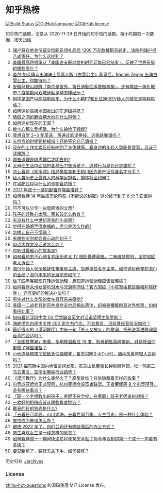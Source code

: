 # 知乎热榜
[![Build Status](https://github.com/ToWeLong/zhihu-hot-questions/workflows/CI/badge.svg)](https://github.com/ToWeLong/zhihu-hot-questions/actions)
[![GitHub language](https://img.shields.io/badge/language-golang-orange.svg)](https://golang.org/)
[![GitHub license](https://img.shields.io/github/license/ToWeLong/zhihu-hot-questions)](https://github.com/ToWeLong/zhihu-hot-questions/blob/main/LICENSE)

知乎热门话题，记录从 2020-11-29 日开始的知乎热门话题。每小时抓取一次数据，按天[归档](./archives)

<!-- BEGIN -->

1. [储户将存单身份证交给职员领礼品后 1200 万存款被职员转走，法院判储户担八成责任，为什么这样判？](https://www.zhihu.com/question/496486315)
1. [美国最高将领承认「美国占支配地位的时代可能已经结束」，反映了世界形势的哪些变化？](https://www.zhihu.com/question/496569142)
1. [盖尔·加朵确认出演迪士尼真人版《白雪公主》毒皇后，Rachel Zegler 出演白雪公主，你期待吗？](https://www.zhihu.com/question/496527648)
1. [安徽马鞍山提醒「南京是省外，每日通勤往返要做核酸」，还有哪些一体化城市？疫情期间双城通勤是种怎样经历？](https://www.zhihu.com/question/496755865)
1. [同样是国产中高端电动车，为什么小鹏P7和比亚迪汉EV给人的感觉是两种风格？](https://www.zhihu.com/question/486811480)
1. [如何评价高德地图推出的车道级导航？](https://www.zhihu.com/question/495687337)
1. [情侣之间的磨合期大约在什么时候？](https://www.zhihu.com/question/63472588)
1. [如何评价现在的王源？](https://www.zhihu.com/question/338091436)
1. [敖寸心那么爱杨戬，为什么输给了嫦娥?](https://www.zhihu.com/question/407411384)
1. [我想自学 2~3 年英语，再通过笔译挣钱。这条路靠谱吗？](https://www.zhihu.com/question/35115182)
1. [长痘痘的时候要挤掉吗？还是等它自己消掉？](https://www.zhihu.com/question/355563541)
1. [现在的工作太累已经影响到了身体健康，看身边的年轻人辞职是常事，我该不该裸辞？](https://www.zhihu.com/question/496688420)
1. [哪些道理是你离婚后才明白的?](https://www.zhihu.com/question/265158687)
1. [父母把生活中面临的各种压力告诉孩子，这种行为是对还是错呢？](https://www.zhihu.com/question/496724173)
1. [怎么看待《欢乐颂》结局樊胜美和王柏川因为房产证写谁名字分手？](https://www.zhihu.com/question/60332816)
1. [给人类历史上最伟大的科学家排名，排序将会如何？](https://www.zhihu.com/question/299165847)
1. [在减肥过程中什么的食物最抗饿？](https://www.zhihu.com/question/447418223)
1. [2021 年双十一装机配置有哪些推荐？](https://www.zhihu.com/question/491830760)
1. [如何看待 14 年后周杰伦电影《不能说的秘密》评分终于到了 8 分？它值得吗？](https://www.zhihu.com/question/496475973)
1. [可不可以分享一些很遗憾的文案?](https://www.zhihu.com/question/488378164)
1. [孩子的好胜心太强，家长该怎么教育？](https://www.zhihu.com/question/493637911)
1. [有没有什么中世纪背景的小说啊?](https://www.zhihu.com/question/485110243)
1. [觉得在婚姻里很幸福的，老公是怎么样的?](https://www.zhihu.com/question/487699743)
1. [怎样让自己不懦弱？](https://www.zhihu.com/question/477371572)
1. [有哪些听到就会很心动的句子？](https://www.zhihu.com/question/484088753)
1. [申论大作文没话说怎么办？](https://www.zhihu.com/question/379824583)
1. [你听过最暖心的故事是?](https://www.zhihu.com/question/31269404)
1. [如何看待男子心肺复苏压断老太 12 根肋骨遭索赔，二审维持原判，法院驳回老太诉讼？](https://www.zhihu.com/question/496658885)
1. [海尔创始人张瑞敏辞任董事局主席，受邀担任名誉主席，如何评价他掌舵海尔的业绩？海尔未来的发展前景如何？](https://www.zhihu.com/question/496780463)
1. [做了四年客服现在转运营助理，想知道运营助理应该做哪些？](https://www.zhihu.com/question/58707547)
1. [如何看待永州女婴吃泔水与流浪狗同住？官方回应「小孩暂由民政局福利院抚养」，还有更好的解决办法吗？](https://www.zhihu.com/question/496482821)
1. [男生对什么类型的女生最容易来感觉?](https://www.zhihu.com/question/331040438)
1. [美国一二战老兵新冠并发症去世后捐出遗体，却被直播解剖且对外售票，如何看待此事？](https://www.zhihu.com/question/496639149)
1. [如何看待深圳中学 00 后学霸全英文对话诺奖得主彭罗斯？](https://www.zhihu.com/question/496518583)
1. [海底捞年内逐步关停 300 家左右门店，不会裁员，目前其经营状况如何？](https://www.zhihu.com/question/496881758)
1. [最近很火的《漠河舞厅》中有一句「杀人又放火」的歌词，把刑法写进歌词里面真的合适吗？](https://www.zhihu.com/question/495178181)
1. [「全国性寒潮」来袭，多地降温超过 10 度，秋裤销售高峰提前，对待降温你都做了哪些准备？](https://www.zhihu.com/question/496781186)
1. [小伙连续熬夜加班致急性脑梗死，每天只睡3-4个小时，脑中风离年轻人遥远吗？](https://www.zhihu.com/question/496136212)
1. [2021 福布斯中国内地富豪榜发布，农夫山泉董事长钟睒睒登顶，张一鸣第二马云第五，显示出哪些行业趋势？](https://www.zhihu.com/question/496513398)
1. [《漠河舞厅》为什么突然火了？原型是谁？背后隐藏着怎样的故事？](https://www.zhihu.com/question/496196976)
1. [电竞成亚运会正式项目，杭州亚运会设英雄联盟、王者荣耀等 8 个电竞项目，会有哪些看点？](https://www.zhihu.com/question/496831601)
1. [「同一个老师教出的孩子，差距不在学校，在家庭」孩子老师说的对吗？](https://www.zhihu.com/question/495021257)
1. [一款好的奶粉应该从哪些角度挑选？](https://www.zhihu.com/question/496084808)
1. [戴表的目的到底是什么?](https://www.zhihu.com/question/494578214)
1. [「去看日月星辰、山川湖海，去看世间万象、人生百态」是一种什么体验？](https://www.zhihu.com/question/494470143)
1. [害怕成为笨蛋怎么办？](https://www.zhihu.com/question/496457049)
1. [都快 2022 年了，你们公司还有哪些落后的办公方式？](https://www.zhihu.com/question/496501131)
1. [男生喜欢女生是一种怎样的感觉？](https://www.zhihu.com/question/325058193)
1. [如何看待双十一期间快递员将获18天补贴？你今年收到的第一个双十一包裹有多快？](https://www.zhihu.com/question/496516738)
1. [要交新房了，装修无从下手，如何装修？](https://www.zhihu.com/question/376385168)

<!-- END -->

历史归档 [./archives](./archives)


### License
[zhihu-hot-questions](https://github.com/towelong/zhihu-hot-questions) 的源码使用 MIT License 发布。